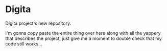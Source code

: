# Digita
Digita project's new repository.

I'm gonna copy paste the entire thing over here along with all the yappery that describes the project, just give me a moment to double check that my code still works...
